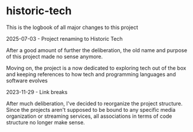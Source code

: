 # historic-tech

This is the logbook of all major changes to this project

2025-07-03 - Project renaming to Historic Tech

After a good amount of further the deliberation, the old name and purpose of this project made no sense anymore.

Moving on, the project is a now dedicated to exploring tech out of the box and keeping references to how tech and programming languages and software evolves

2023-11-29 - Link breaks

After much deliberation, I've decided to reorganize the project structure.
Since the projects aren't supposed to be bound to any specific media organization or streaming services, all
associations in terms of code structure no longer make sense.
